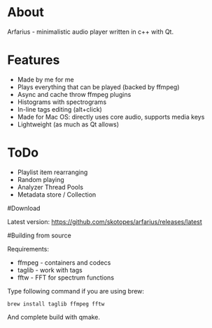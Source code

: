 # About

Arfarius - minimalistic audio player written in c++ with Qt.

# Features

- Made by me for me
- Plays everything that can be played (backed by ffmpeg)
- Async and cache throw ffmpeg plugins
- Histograms with spectrograms
- In-line tags editing (alt+click)
- Made for Mac OS: directly uses core audio, supports media keys
- Lightweight (as much as Qt allows)

# ToDo

- Playlist item rearranging
- Random playing
- Analyzer Thread Pools
- Metadata store / Collection


#Download

Latest version: https://github.com/skotopes/arfarius/releases/latest

#Building from source

Requirements:

* ffmpeg - containers and codecs
* taglib - work with tags
* fftw - FFT for spectrum functions

Type following command if you are using brew:

```
brew install taglib ffmpeg fftw
```

And complete build with qmake.
